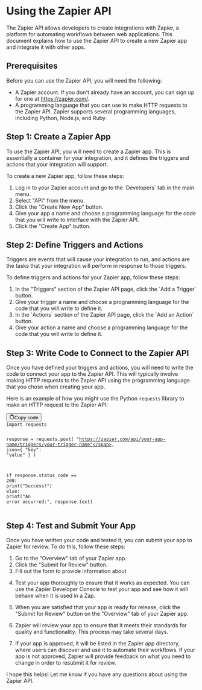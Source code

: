 <h1>Using the Zapier API</h1><p>The Zapier API allows developers to create integrations with Zapier, a platform for automating workflows between web applications. This document explains how to use the Zapier API to create a new Zapier app and integrate it with other apps.</p><h2>Prerequisites</h2><p>Before you can use the Zapier API, you will need the following:</p><ul><li>A Zapier account. If you don't already have an account, you can sign up for one at <a href="https://zapier.com/" target="_new">https://zapier.com/</a>.</li><li>A programming language that you can use to make HTTP requests to the Zapier API. Zapier supports several programming languages, including Python, Node.js, and Ruby.</li></ul><h2>Step 1: Create a Zapier App</h2><p>To use the Zapier API, you will need to create a Zapier app. This is essentially a container for your integration, and it defines the triggers and actions that your integration will support.</p><p>To create a new Zapier app, follow these steps:</p><ol><li>Log in to your Zapier account and go to the `Developers` tab in the main menu.</li><li>Select "API" from the menu.</li><li>Click the "Create New App" button.</li><li>Give your app a name and choose a programming language for the code that you will write to interface with the Zapier API.</li><li>Click the "Create App" button.</li></ol><h2>Step 2: Define Triggers and Actions</h2><p>Triggers are events that will cause your integration to run, and actions are the tasks that your integration will perform in response to those triggers.</p><p>To define triggers and actions for your Zapier app, follow these steps:</p><ol><li>In the "Triggers" section of the Zapier API page, click the `Add a Trigger` button.</li><li>Give your trigger a name and choose a programming language for the code that you will write to define it.</li><li>In the `Actions` section of the Zapier API page, click the `Add an Action` button.</li><li>Give your action a name and choose a programming language for the code that you will write to define it.</li></ol><h2>Step 3: Write Code to Connect to the Zapier API</h2><p>Once you have defined your triggers and actions, you will need to write the code to connect your app to the Zapier API. This will typically involve making HTTP requests to the Zapier API using the programming language that you chose when creating your app.</p><p>Here is an example of how you might use the Python <code>requests</code> library to make an HTTP request to the Zapier API:</p><pre><div class="bg-black mb-4 rounded-md"><div class="flex items-center relative text-gray-200 bg-gray-800 px-4 py-2 text-xs font-sans"><button class="flex ml-auto gap-2"><svg stroke="currentColor" fill="none" stroke-width="2" viewBox="0 0 24 24" stroke-linecap="round" stroke-linejoin="round" class="h-4 w-4" height="1em" width="1em" xmlns="http://www.w3.org/2000/svg"><path d="M16 4h2a2 2 0 0 1 2 2v14a2 2 0 0 1-2 2H6a2 2 0 0 1-2-2V6a2 2 0 0 1 2-2h2"></path><rect x="8" y="2" width="8" height="4" rx="1" ry="1"></rect></svg>Copy code</button></div><div class="p-4 overflow-y-auto"><code class="!whitespace-pre-wrap hljs language-python"><span class="hljs-keyword">import</span> requests

response = requests.post(
    <span class="hljs-string">"https://zapier.com/api/your-app-name/triggers/your-trigger-name"</span>,
    json={
        <span class="hljs-string">"key"</span>: <span class="hljs-string">"value"</span>
    }
)

<span class="hljs-keyword">if</span> response.status_code == <span class="hljs-number">200</span>:
    <span class="hljs-built_in">print</span>(<span class="hljs-string">"Success!"</span>)
<span class="hljs-keyword">else</span>:
    <span class="hljs-built_in">print</span>(<span class="hljs-string">"An error occurred:"</span>, response.text)
</code></div></div></pre><h2>Step 4: Test and Submit Your App</h2><p>Once you have written your code and tested it, you can submit your app to Zapier for review. To do this, follow these steps:</p><ol><li>Go to the "Overview" tab of your Zapier app.</li><li>Click the "Submit for Review" button.</li><li>Fill out the form to provide information about</li></ol></div>
<ol start="4"><li><p>Test your app thoroughly to ensure that it works as expected. You can use the Zapier Developer Console to test your app and see how it will behave when it is used in a Zap.</p></li><li><p>When you are satisfied that your app is ready for release, click the "Submit for Review" button on the "Overview" tab of your Zapier app.</p></li><li><p>Zapier will review your app to ensure that it meets their standards for quality and functionality. This process may take several days.</p></li><li><p>If your app is approved, it will be listed in the Zapier app directory, where users can discover and use it to automate their workflows. If your app is not approved, Zapier will provide feedback on what you need to change in order to resubmit it for review.</p></li></ol><p>I hope this helps! Let me know if you have any questions about using the Zapier API.</p></div>
